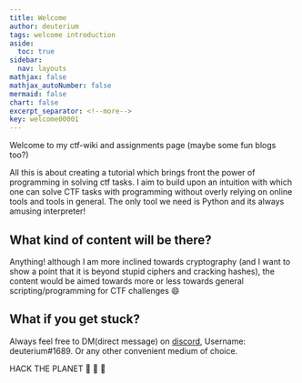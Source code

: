 ```yaml
---
title: Welcome
author: deuterium
tags: welcome introduction
aside:
  toc: true
sidebar:
  nav: layouts
mathjax: false
mathjax_autoNumber: false
mermaid: false
chart: false
excerpt_separator: <!--more-->
key: welcome00001
---
```


Welcome to my ctf-wiki and assignments page (maybe some fun blogs too?)
<!--more-->
All this is about creating a tutorial which brings front the power of programming in solving ctf tasks.
I aim to build upon an intuition with which one can solve CTF tasks with programming without overly relying on online tools and tools in general.
The only tool we need is Python and its always amusing interpreter!

## What kind of content will be there?
Anything! although I am more inclined towards cryptography (and I want to show a point that it is beyond stupid ciphers and cracking hashes), the content would be aimed towards more or less towards general scripting/programming for CTF challenges :smile:

## What if you get stuck?
Always feel free to DM(direct message) on [discord](https://discord.com/new), Username: deuterium#1689.
Or any other convenient medium of choice.

HACK THE PLANET :metal: :metal: :metal:



